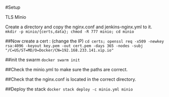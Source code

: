 #Setup

TLS Minio

Create a directory and copy the nginx.conf and jenkins-nginx.yml to it.
`mkdir -p minio/{certs,data}; chmod -R 777 minio; cd minio`

##Now create a cert : (change the IP)
`cd certs; openssl req -x509 -newkey rsa:4096 -keyout key.pem -out cert.pem -days 365 -nodes -subj "/C=US/ST=MD/O=Docker/CN=192.168.233.141.xip.io"`

##init the swarm
`docker swarm init`

##Check the minio.yml to make sure the paths are correct.

##Check that the nginx.conf is located in the correct directory. 

##Deploy the stack
`docker stack deploy -c minio.yml minio`
